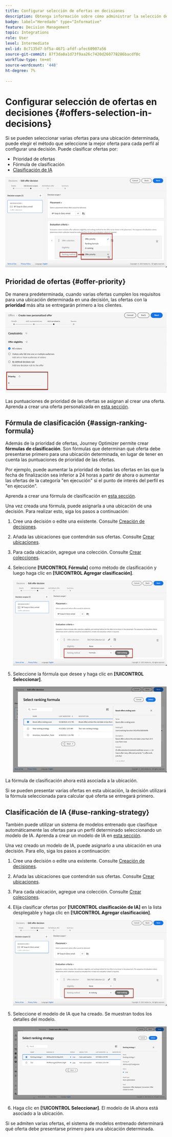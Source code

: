 ```yaml
---
title: Configurar selección de ofertas en decisiones
description: Obtenga información sobre cómo administrar la selección de ofertas en decisiones
badge: label="Heredado" type="Informative"
feature: Decision Management
topic: Integrations
role: User
level: Intermediate
exl-id: 8c7135d7-bf5a-4671-afdf-afec60907a56
source-git-commit: 87f3da0a1d73f9aa26c7420d260778286bacdf0c
workflow-type: tm+mt
source-wordcount: '448'
ht-degree: 7%

---
```


# Configurar selección de ofertas en decisiones {#offers-selection-in-decisions}

Si se pueden seleccionar varias ofertas para una ubicación determinada, puede elegir el método que seleccione la mejor oferta para cada perfil al configurar una decisión. Puede clasificar ofertas por:
* Prioridad de ofertas
* Fórmula de clasificación
* [Clasificación de IA](#use-ranking-strategy)

![](../assets/offer-rank-by.png)

## Prioridad de ofertas {#offer-priority}

De manera predeterminada, cuando varias ofertas cumplen los requisitos para una ubicación determinada en una decisión, las ofertas con la **prioridad** más alta se entregarán primero a los clientes.

![](../assets/offer-priority.png)

Las puntuaciones de prioridad de las ofertas se asignan al crear una oferta. Aprenda a crear una oferta personalizada en [esta sección](../offer-library/creating-personalized-offers.md).

## Fórmula de clasificación {#assign-ranking-formula}

Además de la prioridad de ofertas, Journey Optimizer permite crear **fórmulas de clasificación**. Son fórmulas que determinan qué oferta debe presentarse primero para una ubicación determinada, en lugar de tener en cuenta las puntuaciones de prioridad de las ofertas.

Por ejemplo, puede aumentar la prioridad de todas las ofertas en las que la fecha de finalización sea inferior a 24 horas a partir de ahora o aumentar las ofertas de la categoría &quot;en ejecución&quot; si el punto de interés del perfil es &quot;en ejecución&quot;.

Aprenda a crear una fórmula de clasificación en [esta sección](../ranking/create-ranking-formulas.md).

Una vez creada una fórmula, puede asignarla a una ubicación de una decisión. Para realizar esto, siga los pasos a continuación:

1. Cree una decisión o edite una existente. Consulte [Creación de decisiones](../offer-activities/create-offer-activities.md).

1. Añada las ubicaciones que contendrán sus ofertas. Consulte [Crear ubicaciones](../offer-library/creating-placements.md).

1. Para cada ubicación, agregue una colección. Consulte [Crear colecciones](../offer-library/creating-collections.md).

1. Seleccione **[!UICONTROL Fórmula]** como método de clasificación y luego haga clic en **[!UICONTROL Agregar clasificación]**.

   ![](../assets/offer-activity-ranking.png)

1. Seleccione la fórmula que desee y haga clic en **[!UICONTROL Seleccionar]**.

   ![](../assets/ranking-selection.png)

La fórmula de clasificación ahora está asociada a la ubicación.

Si se pueden presentar varias ofertas en esta ubicación, la decisión utilizará la fórmula seleccionada para calcular qué oferta se entregará primero.

## Clasificación de IA {#use-ranking-strategy}

<!--If you are an [Adobe Experience Platform](https://experienceleague.adobe.com/docs/experience-platform/landing/home.html){target="_blank"} user leveraging the **Offer Decisioning** application service,-->

También puede utilizar un sistema de modelos entrenado que clasifique automáticamente las ofertas para un perfil determinado seleccionando un modelo de IA. Aprenda a crear un modelo de IA en [esta sección](../ranking/create-ranking-strategies.md).

Una vez creado un modelo de IA, puede asignarlo a una ubicación en una decisión. Para ello, siga los pasos a continuación:

1. Cree una decisión o edite una existente. Consulte [Creación de decisiones](../offer-activities/create-offer-activities.md).

1. Añada las ubicaciones que contendrán sus ofertas. Consulte [Crear ubicaciones](../offer-library/creating-placements.md).

1. Para cada ubicación, agregue una colección. Consulte [Crear colecciones](../offer-library/creating-collections.md).

1. Elija clasificar ofertas por **[!UICONTROL clasificación de IA]** en la lista desplegable y haga clic en **[!UICONTROL Agregar clasificación]**.

   ![](../assets/ranking-selection-ai-ranking.png)

1. Seleccione el modelo de IA que ha creado. Se muestran todos los detalles del modelo.

   ![](../assets/ranking-selection-ai-ranking-selected.png)

1. Haga clic en **[!UICONTROL Seleccionar]**. El modelo de IA ahora está asociado a la ubicación.

Si se admiten varias ofertas, el sistema de modelos entrenado determinará qué oferta debe presentarse primero para una ubicación determinada.


